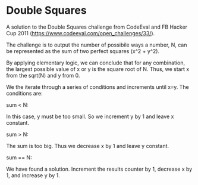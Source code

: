 Double Squares
=============

A solution to the Double Squares challenge from CodeEval and FB Hacker Cup 2011 (https://www.codeeval.com/open_challenges/33/).

The challenge is to output the number of possibile ways a number, N, can be represented as the sum of two perfect squares (x^2 + y^2).

By applying elementary logic, we can conclude that for any combination, the largest possible value of x or y is the square root of N. Thus, we start x from the sqrt(N) and y from 0.

We the iterate through a series of conditions and increments until x=y. The conditions are:

sum < N:

In this case, y must be too small. So we increment y by 1 and leave x constant.

sum > N:

The sum is too big. Thus we decrease x by 1 and leave y constant.

sum == N:

We have found a solution. Increment the results counter by 1, decrease x by 1, and increase y by 1. 
